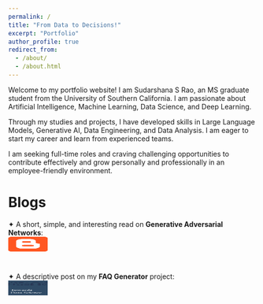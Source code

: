 ```yaml
---
permalink: /
title: "From Data to Decisions!"
excerpt: "Portfolio"
author_profile: true
redirect_from: 
  - /about/
  - /about.html
---
```


Welcome to my portfolio website! I am Sudarshana S Rao, an MS graduate student from the University of Southern California. I am passionate about Artificial Intelligence, Machine Learning, Data Science, and Deep Learning. 

Through my studies and projects, I have developed skills in Large Language Models, Generative AI, Data Engineering, and Data Analysis. I am eager to start my career and learn from experienced teams.

I am seeking full-time roles and craving challenging opportunities to contribute effectively and grow personally and professionally in an employee-friendly environment.

# Blogs   
<div class="flexcontainer">
    <div>
      <div style="display: flex; justify-content: space-between;">
        <span>✦ A short, simple, and interesting read on <strong>Generative Adversarial Networks</strong>:</span>
  </div>
  <div>
    <a href="https://sudarshanagan.blogspot.com/2021/07/everyone-i-am-currently-engineering.html" onclick="trackOutboundLink(this);">
      <img height="30px" src="/images/1200px-Blogger_icon_2017.svg.png" width="80px">
    </a>
  </div>
</div>

#  

<div class="flexcontainer">
    <div>
      <div style="display: flex; justify-content: space-between;">
        <span>✦ A descriptive post on my <strong>FAQ Generator</strong> project:</span>
  </div>
  <div>
    <a href="https://medium.com/@sudarshanasrao/faq-generation-using-large-language-models-88746c9381a6" onclick="trackOutboundLink(this);">
      <img height="30px" src="/images/image.jpeg" width="80px">
    </a>
  </div>
</div>

